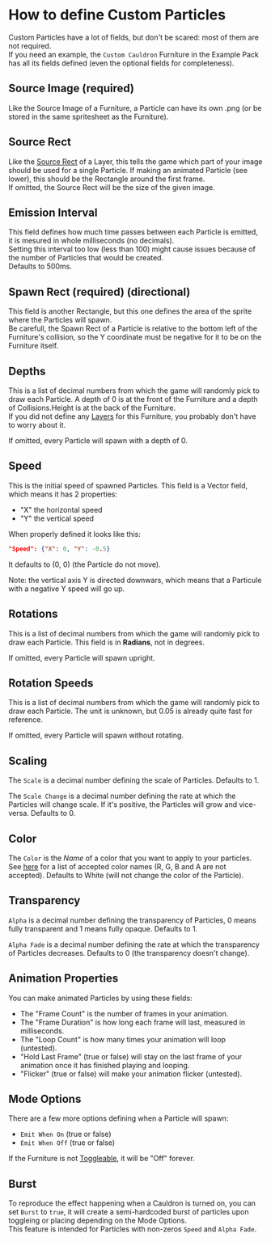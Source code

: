 # How to define Custom Particles

Custom Particles have a lot of fields, but don't be scared: most of them are not required.  
If you need an example, the `Custom Cauldron` Furniture in the Example Pack has all its fields defined (even the optional fields for completeness).

## Source Image (required)

Like the Source Image of a Furniture, a Particle can have its own .png (or be stored in the same spritesheet as the Furniture).

## Source Rect

Like the [Source Rect](https://github.com/Leroymilo/FurnitureFramework/blob/3.0.0/doc/Complex%20Fields/Layers.md#source-rect) of a Layer, this tells the game which part of your image should be used for a single Particle. If making an animated Particle (see lower), this should be the Rectangle around the first frame.  
If omitted, the Source Rect will be the size of the given image.

## Emission Interval

This field defines how much time passes between each Particle is emitted, it is mesured in whole milliseconds (no decimals).  
Setting this interval too low (less than 100) might cause issues because of the number of Particles that would be created.  
Defaults to 500ms.

## Spawn Rect (required) (directional)

This field is another Rectangle, but this one defines the area of the sprite where the Particles will spawn.  
Be carefull, the Spawn Rect of a Particle is relative to the bottom left of the Furniture's collision, so the Y coordinate must be negative for it to be on the Furniture itself.

## Depths

This is a list of decimal numbers from which the game will randomly pick to draw each Particle. A depth of 0 is at the front of the Furniture and a depth of Collisions.Height is at the back of the Furniture.  
If you did not define any [Layers](https://github.com/Leroymilo/FurnitureFramework/blob/3.0.0/doc/Furniture.md#layers) for this Furniture, you probably don't have to worry about it.  

If omitted, every Particle will spawn with a depth of 0.

## Speed

This is the initial speed of spawned Particles. This field is a Vector field, which means it has 2 properties:
- "X" the horizontal speed
- "Y" the vertical speed

When properly defined it looks like this:
```json
"Speed": {"X": 0, "Y": -0.5}
```

It defaults to (0, 0) (the Particle do not move).

Note: the vertical axis Y is directed downwars, which means that a Particule with a negative Y speed will go up.

## Rotations

This is a list of decimal numbers from which the game will randomly pick to draw each Particle. This field is in **Radians**, not in degrees.

If omitted, every Particle will spawn upright.

## Rotation Speeds

This is a list of decimal numbers from which the game will randomly pick to draw each Particle. The unit is unknown, but 0.05 is already quite fast for reference.

If omitted, every Particle will spawn without rotating.

## Scaling

The `Scale` is a decimal number defining the scale of Particles. Defaults to 1.

The `Scale Change` is a decimal number defining the rate at which the Particles will change scale. If it's positive, the Particles will grow and vice-versa. Defaults to 0.

## Color

The `Color` is the _Name_ of a color that you want to apply to your particles. See [here](https://learn.microsoft.com/en-us/dotnet/api/system.drawing.color?view=net-8.0#properties) for a list of accepted color names (R, G, B and A are not accepted). Defaults to White (will not change the color of the Particle).

## Transparency

`Alpha` is a decimal number defining the transparency of Particles, 0 means fully transparent and 1 means fully opaque. Defaults to 1.

`Alpha Fade` is a decimal number defining the rate at which the transparency of Particles decreases. Defaults to 0 (the transparency doesn't change).

## Animation Properties

You can make animated Particles by using these fields:
- The "Frame Count" is the number of frames in your animation.
- The "Frame Duration" is how long each frame will last, measured in milliseconds.
- The "Loop Count" is how many times your animation will loop (untested).
- "Hold Last Frame" (true or false) will stay on the last frame of your animation once it has finished playing and looping.
- "Flicker" (true or false) will make your animation flicker (untested).

## Mode Options

There are a few more options defining when a Particle will spawn:
- `Emit When On` (true or false)
- `Emit When Off` (true or false)

If the Furniture is not [Toggleable](https://github.com/Leroymilo/FurnitureFramework/blob/3.0.0/doc/Furniture.md#toggle), it will be "Off" forever.

## Burst

To reproduce the effect happening when a Cauldron is turned on, you can set `Burst` to `true`, it will create a semi-hardcoded burst of particles upon toggleing or placing depending on the Mode Options.  
This feature is intended for Particles with non-zeros `Speed` and `Alpha Fade`.